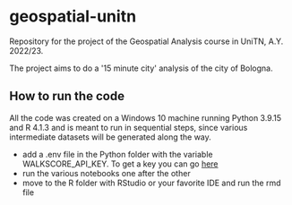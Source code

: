 # geospatial-unitn
Repository for the project of the Geospatial Analysis course in UniTN, A.Y. 2022/23.

The project aims to do a '15 minute city' analysis of the city of Bologna.

## How to run the code
All the code was created on a Windows 10 machine running Python 3.9.15 and R 4.1.3 and is meant to run in sequential steps, since various intermediate datasets will be generated along the way.

- add a .env file in the Python folder with the variable WALKSCORE_API_KEY. To get a key you can go [here](https://www.walkscore.com/professional/api-sign-up.php)
- run the various notebooks one after the other
- move to the R folder with RStudio or your favorite IDE and run the rmd file
